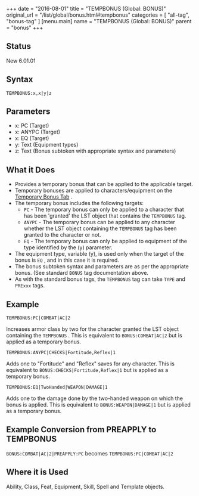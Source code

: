 +++
date = "2016-08-01"
title = "TEMPBONUS (Global: BONUS)"
original_url = "/list/global/bonus.html#tempbonus"
categories = [ "all-tag", "bonus-tag" ]
[menu.main]
    name = "TEMPBONUS (Global: BONUS)"
    parent = "bonus"
+++

## Status

New 6.01.01

## Syntax

`TEMPBONUS:x,x|y|z`

## Parameters

-   x: PC (Target)
-   x: ANYPC (Target)
-   x: EQ (Target)
-   y: Text (Equipment types)
-   z: Text (Bonus subtoken with appropriate syntax
    and parameters)



What it Does
------------

-   Provides a temporary bonus that can be applied to the
    applicable target.
-   Temporary bonuses are applied to characters/equipment on the
    [Temporary Bonus
    Tab](/tabpages/players/inventory/inventorytempbonus.html) .
-   The temporary bonus includes the following targets:
    -   `PC` - The temporary bonus can only be applied to a character
        that has been 'granted' the LST object that contains the
        `TEMPBONUS` tag.
    -   `ANYPC` - The temporary bonus can be applied to any character
        whether the LST object containing the `TEMPBONUS` tag has been
        granted to the character or not.
    -   `EQ` - The temporary bonus can only be applied to equipment of
        the type identified by the (y) parameter.
-   The equipment type, variable (y), is used only when the target of
    the bonus is `EQ` , and in this case it is required.
-   The bonus subtoken syntax and parameters are as per the
    appropriate bonus. (See standard `BONUS` tag documentation above.
-   As with the standard bonus tags, the `TEMPBONUS` tag can take `TYPE`
    and `PRExxx` tags.

Example
-------

`TEMPBONUS:PC|COMBAT|AC|2`

Increases armor class by two for the character granted the LST object
containing the `TEMPBONUS` . This is equivalent to `BONUS:COMBAT|AC|2`
but is applied as a temporary bonus.

`TEMPBONUS:ANYPC|CHECKS|Fortitude,Reflex|1`

Adds one to "Fortitude" and "Reflex" saves for any character. This is
equivalent to `BONUS:CHECKS|Fortitude,Reflex|1` but is applied as a
temporary bonus.

`TEMPBONUS:EQ|TwoHanded|WEAPON|DAMAGE|1`

Adds one to the damage done by the two-handed weapon on which the bonus
is applied. This is equivalent to `BONUS:WEAPON|DAMAGE|1` but is applied
as a temporary bonus.

Example Conversion from PREAPPLY to TEMPBONUS
---------------------------------------------

`BONUS:COMBAT|AC|2|PREAPPLY:PC` becomes `TEMPBONUS:PC|COMBAT|AC|2`

Where it is Used
----------------

Ability, Class, Feat, Equipment, Skill, Spell and Template objects.

